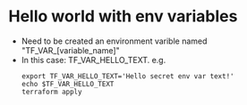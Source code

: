 # Hello world with env variables
- Need to be created an environment varible named "TF_VAR_[variable_name]"
- In this case: TF_VAR_HELLO_TEXT. e.g.
	```
	export TF_VAR_HELLO_TEXT='Hello secret env var text!'
	echo $TF_VAR_HELLO_TEXT
	terraform apply
	```
